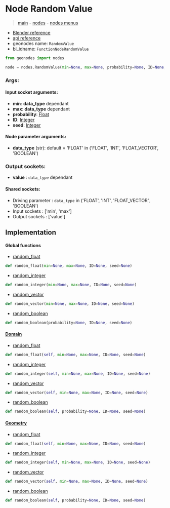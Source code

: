# Node Random Value

> [main](../structure.md) - [nodes](nodes.md) - [nodes menus](nodes_menus.md)

- [Blender reference](https://docs.blender.org/manual/en/latest/modeling/geometry_nodes/utilities/random_value.html)
- [api reference](https://docs.blender.org/api/current/bpy.types.FunctionNodeRandomValue.html)
- geonodes name: `RandomValue`
- bl_idname: `FunctionNodeRandomValue`

```python
from geonodes import nodes

node = nodes.RandomValue(min=None, max=None, probability=None, ID=None, seed=None, data_type='FLOAT')
```

### Args:

#### Input socket arguments:

- **min**: **data_type** dependant
- **max**: **data_type** dependant
- **probability**: [Float](Float.md)
- **ID**: [Integer](Integer.md)
- **seed**: [Integer](Integer.md)

#### Node parameter arguments:

- **data_type** (str): default = 'FLOAT' in ('FLOAT', 'INT', 'FLOAT_VECTOR', 'BOOLEAN')

### Output sockets:

- **value** : ``data_type`` dependant

#### Shared sockets:

- Driving parameter : ``data_type`` in ('FLOAT', 'INT', 'FLOAT_VECTOR', 'BOOLEAN')
- Input sockets  : ['min', 'max']
- Output sockets : ['value']
## Implementation

#### Global functions

 - [random_float](A.md#random_float)
  ```python
  def random_float(min=None, max=None, ID=None, seed=None)
  ```

 - [random_integer](A.md#random_integer)
  ```python
  def random_integer(min=None, max=None, ID=None, seed=None)
  ```

 - [random_vector](A.md#random_vector)
  ```python
  def random_vector(min=None, max=None, ID=None, seed=None)
  ```

 - [random_boolean](A.md#random_boolean)
  ```python
  def random_boolean(probability=None, ID=None, seed=None)
  ```

#### [Domain](Domain.md)

 - [random_float](Domain.md#random_float)
  ```python
  def random_float(self, min=None, max=None, ID=None, seed=None)
  ```

 - [random_integer](Domain.md#random_integer)
  ```python
  def random_integer(self, min=None, max=None, ID=None, seed=None)
  ```

 - [random_vector](Domain.md#random_vector)
  ```python
  def random_vector(self, min=None, max=None, ID=None, seed=None)
  ```

 - [random_boolean](Domain.md#random_boolean)
  ```python
  def random_boolean(self, probability=None, ID=None, seed=None)
  ```

#### [Geometry](Geometry.md)

 - [random_float](Geometry.md#random_float)
  ```python
  def random_float(self, min=None, max=None, ID=None, seed=None)
  ```

 - [random_integer](Geometry.md#random_integer)
  ```python
  def random_integer(self, min=None, max=None, ID=None, seed=None)
  ```

 - [random_vector](Geometry.md#random_vector)
  ```python
  def random_vector(self, min=None, max=None, ID=None, seed=None)
  ```

 - [random_boolean](Geometry.md#random_boolean)
  ```python
  def random_boolean(self, probability=None, ID=None, seed=None)
  ```

